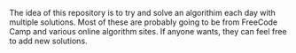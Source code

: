 The idea of this repository is to try and solve an algorithim each day with multiple solutions. Most of these are probably going to be from FreeCode Camp and various online algorithm sites. If anyone wants, they can feel free to add new solutions.
